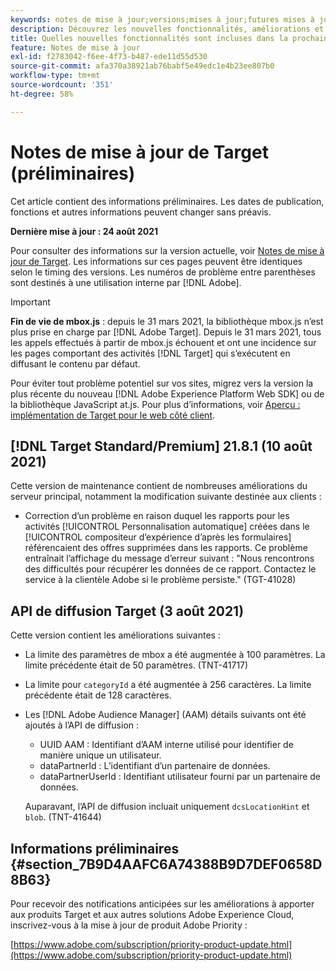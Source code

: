 ```yaml
---
keywords: notes de mise à jour;versions;mises à jour;futures mises à jour;améliorations;nouvelles fonctionnalités;correctifs;préliminaire
description: Découvrez les nouvelles fonctionnalités, améliorations et correctifs de la prochaine version d’Adobe Target, notamment les SDK, les API et les bibliothèques JavaScript.
title: Quelles nouvelles fonctionnalités sont incluses dans la prochaine version ?
feature: Notes de mise à jour
exl-id: f2783042-f6ee-4f73-b487-ede11d55d530
source-git-commit: afa370a38921ab76babf5e49edc1e4b23ee807b0
workflow-type: tm+mt
source-wordcount: '351'
ht-degree: 58%

---
```


# Notes de mise à jour de Target (préliminaires)

Cet article contient des informations préliminaires. Les dates de publication, fonctions et autres informations peuvent changer sans préavis.

**Dernière mise à jour : 24 août 2021**

Pour consulter des informations sur la version actuelle, voir [Notes de mise à jour de Target](release-notes.md). Les informations sur ces pages peuvent être identiques selon le timing des versions. Les numéros de problème entre parenthèses sont destinés à une utilisation interne par [!DNL Adobe].

>[!IMPORTANT]
>
>**Fin de vie de mbox.js** : depuis le 31 mars 2021, la bibliothèque mbox.js n’est plus prise en charge par [!DNL Adobe Target]. Depuis le 31 mars 2021, tous les appels effectués à partir de mbox.js échouent et ont une incidence sur les pages comportant des activités [!DNL Target] qui s’exécutent en diffusant le contenu par défaut.
>
>Pour éviter tout problème potentiel sur vos sites, migrez vers la version la plus récente du nouveau [!DNL Adobe Experience Platform Web SDK] ou de la bibliothèque JavaScript at.js. Pour plus d’informations, voir [Aperçu : implémentation de Target pour le web côté client](/help/c-implementing-target/c-implementing-target-for-client-side-web/implement-target-for-client-side-web.md).

## [!DNL Target Standard/Premium] 21.8.1 (10 août 2021)

Cette version de maintenance contient de nombreuses améliorations du serveur principal, notamment la modification suivante destinée aux clients :

* Correction d’un problème en raison duquel les rapports pour les activités [!UICONTROL Personnalisation automatique] créées dans le [!UICONTROL compositeur d’expérience d’après les formulaires] référencaient des offres supprimées dans les rapports. Ce problème entraînait l’affichage du message d’erreur suivant : &quot;Nous rencontrons des difficultés pour récupérer les données de ce rapport. Contactez le service à la clientèle Adobe si le problème persiste.&quot; (TGT-41028)

## API de diffusion Target (3 août 2021)

Cette version contient les améliorations suivantes :

* La limite des paramètres de mbox a été augmentée à 100 paramètres. La limite précédente était de 50 paramètres. (TNT-41717)
* La limite pour `categoryId` a été augmentée à 256 caractères. La limite précédente était de 128 caractères.
* Les [!DNL Adobe Audience Manager] (AAM) détails suivants ont été ajoutés à l’API de diffusion :

   * UUID AAM : Identifiant d’AAM interne utilisé pour identifier de manière unique un utilisateur.
   * dataPartnerId : L’identifiant d’un partenaire de données.
   * dataPartnerUserId : Identifiant utilisateur fourni par un partenaire de données.

   Auparavant, l’API de diffusion incluait uniquement `dcsLocationHint` et `blob`. (TNT-41644)

## Informations préliminaires {#section_7B9D4AAFC6A74388B9D7DEF0658D8B63}

Pour recevoir des notifications anticipées sur les améliorations à apporter aux produits Target et aux autres solutions Adobe Experience Cloud, inscrivez-vous à la mise à jour de produit Adobe Priority :

[https://www.adobe.com/subscription/priority-product-update.html](https://www.adobe.com/subscription/priority-product-update.html)
